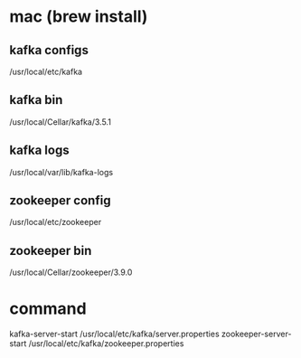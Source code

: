 # mac (brew install)
## kafka configs
/usr/local/etc/kafka

## kafka bin
/usr/local/Cellar/kafka/3.5.1

## kafka logs
/usr/local/var/lib/kafka-logs

## zookeeper config
/usr/local/etc/zookeeper

## zookeeper bin
/usr/local/Cellar/zookeeper/3.9.0

# command
kafka-server-start /usr/local/etc/kafka/server.properties
zookeeper-server-start /usr/local/etc/kafka/zookeeper.properties 

